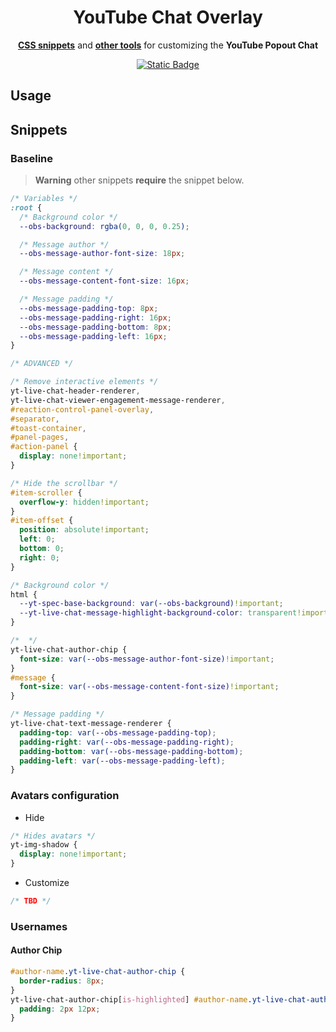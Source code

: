 <div align="center">
  <h1>YouTube Chat Overlay</h1>
  <p><a href="#css"><b>CSS snippets</b></a> and <a href="#other"><b>other tools</b></a> for customizing the <b>YouTube Popout Chat</b></p>
  <a href="https://obsproject.com">
    <img alt="Static Badge" src="https://img.shields.io/badge/made_for-obs_studio-black?style=for-the-badge&logo=obs-studio">
  </a>
</div>




## Usage


## Snippets
### Baseline

> **Warning** other snippets **require** the snippet below.

```css
/* Variables */
:root {
  /* Background color */
  --obs-background: rgba(0, 0, 0, 0.25);

  /* Message author */
  --obs-message-author-font-size: 18px;

  /* Message content */
  --obs-message-content-font-size: 16px;

  /* Message padding */
  --obs-message-padding-top: 8px;
  --obs-message-padding-right: 16px;
  --obs-message-padding-bottom: 8px;
  --obs-message-padding-left: 16px;
}

/* ADVANCED */

/* Remove interactive elements */
yt-live-chat-header-renderer,
yt-live-chat-viewer-engagement-message-renderer,
#reaction-control-panel-overlay,
#separator,
#toast-container,
#panel-pages,
#action-panel {
  display: none!important;
}

/* Hide the scrollbar */
#item-scroller {
  overflow-y: hidden!important;
}
#item-offset {
  position: absolute!important;
  left: 0;
  bottom: 0;
  right: 0;
}

/* Background color */
html {
  --yt-spec-base-background: var(--obs-background)!important;
  --yt-live-chat-message-highlight-background-color: transparent!important;
}

/*  */
yt-live-chat-author-chip {
  font-size: var(--obs-message-author-font-size)!important;
}
#message {
  font-size: var(--obs-message-content-font-size)!important;
}

/* Message padding */
yt-live-chat-text-message-renderer {
  padding-top: var(--obs-message-padding-top);
  padding-right: var(--obs-message-padding-right);
  padding-bottom: var(--obs-message-padding-bottom);
  padding-left: var(--obs-message-padding-left);
}
```

### Avatars configuration
- Hide
```css
/* Hides avatars */
yt-img-shadow {
  display: none!important;
}
```
- Customize
```css
/* TBD */
```

### Usernames
#### Author Chip
```css
#author-name.yt-live-chat-author-chip {
  border-radius: 8px;
}
yt-live-chat-author-chip[is-highlighted] #author-name.yt-live-chat-author-chip {
  padding: 2px 12px;
}
```
